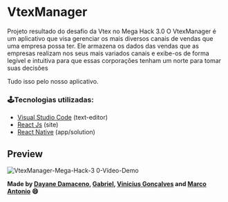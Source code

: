 # VtexManager

Projeto resultado do desafio da Vtex no Mega Hack 3.0
O VtexManager é um aplicativo que visa gerenciar os mais diversos canais de vendas que uma empresa possa ter. 
Ele armazena os dados das vendas que as empresas realizam nos seus mais variados canais e exibe-os de forma 
legível e intuitiva para que essas corporações tenham um norte para tomar suas decisões

Tudo isso pelo nosso aplicativo.

### 🕹Tecnologias utilizadas:

- [Visual Studio Code](https://visualstudio.microsoft.com/pt-br/) (text-editor)
- [React Js](https://pt-br.reactjs.org/) (site)
- [React Native](https://reactnative.dev/) (app/solution)

## Preview
![VtexManager-Mega-Hack-3 0-Vídeo-Demo](https://user-images.githubusercontent.com/65511251/88250863-42b08900-cc7f-11ea-9736-0a28fb192286.gif)

**Made by 
[Dayane Damaceno](https://github.com/DayaneDamaceno), 
[Gabriel](https://github.com/gabrielsbs), 
[Vinicius Gonçalves](https://github.com/Vevezes) and [Marco Antonio](https://github.com/marcoantonioap) 
😄**


